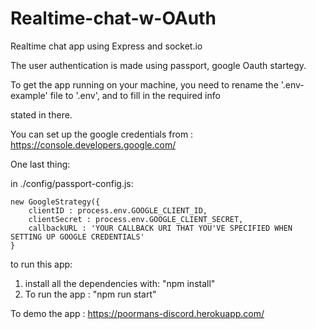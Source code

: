 # Realtime-chat-w-OAuth

Realtime chat app using Express and socket.io

The user authentication is made using passport, google Oauth startegy. 

To get the app running on your machine, you need to rename the '.env-example' file to '.env', and to fill in the required info 

stated in there. 

You can set up the google credentials from : https://console.developers.google.com/ 

One last thing: 

in ./config/passport-config.js:

    new GoogleStrategy({
        clientID : process.env.GOOGLE_CLIENT_ID, 
        clientSecret : process.env.GOOGLE_CLIENT_SECRET,
        callbackURL : 'YOUR CALLBACK URI THAT YOU'VE SPECIFIED WHEN SETTING UP GOOGLE CREDENTIALS'
    }

to run this app: 
  1. install all the dependencies with: "npm install"
  2. To run the app : "npm run start"
  
 
To demo the app : 
https://poormans-discord.herokuapp.com/
